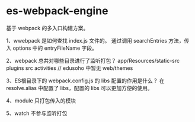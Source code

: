 # es-webpack-engine

基于 webpack 的多入口构建方案。

1、wwebpack 是如何查找 index.js 文件的。
通过调用 searchEntries 方法，传入 options 中的 entryFileName 字段。

2、webpack 总共对哪些目录进行了监听打包？
app/Resources/static-src
plugins
src
activities // edusoho 中暂无
web/themes

3、ES根目录下的 webpack.config.js 的 libs 配置的作用是什么？
在 resolve.alias 中配置了 libs，配置的 libs 可以更加方便的使用。

4、module 只打包传入的模块

5、watch 不参与监听打包